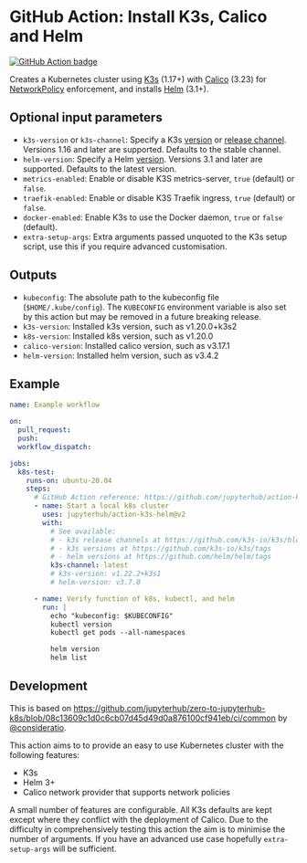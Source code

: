 # GitHub Action: Install K3s, Calico and Helm

[![GitHub Action badge](https://github.com/jupyterhub/action-k3s-helm/workflows/Test/badge.svg)](https://github.com/jupyterhub/action-k3s-helm/actions)

Creates a Kubernetes cluster using [K3s](https://k3s.io/) (1.17+) with
[Calico](https://www.projectcalico.org/) (3.23) for
[NetworkPolicy](https://kubernetes.io/docs/concepts/services-networking/network-policies/)
enforcement, and installs [Helm](https://helm.sh/) (3.1+).

## Optional input parameters

- `k3s-version` or `k3s-channel`: Specify a K3s [version](https://github.com/rancher/k3s/releases) or [release channel](https://update.k3s.io/v1-release/channels). Versions 1.16 and later are supported. Defaults to the stable channel.
- `helm-version`: Specify a Helm [version](https://github.com/helm/helm/releases). Versions 3.1 and later are supported. Defaults to the latest version.
- `metrics-enabled`: Enable or disable K3S metrics-server, `true` (default) or `false`.
- `traefik-enabled`: Enable or disable K3S Traefik ingress, `true` (default) or `false`.
- `docker-enabled`: Enable K3s to use the Docker daemon, `true` or `false` (default).
- `extra-setup-args`: Extra arguments passed unquoted to the K3s setup script, use this if you require advanced customisation.

## Outputs

- `kubeconfig`: The absolute path to the kubeconfig file (`$HOME/.kube/config`).
  The `KUBECONFIG` environment variable is also set by this action but may be removed in a future breaking release.
- `k3s-version`: Installed k3s version, such as v1.20.0+k3s2
- `k8s-version`: Installed k8s version, such as v1.20.0
- `calico-version`: Installed calico version, such as v3.17.1
- `helm-version`: Installed helm version, such as v3.4.2

## Example

```yaml
name: Example workflow

on:
  pull_request:
  push:
  workflow_dispatch:

jobs:
  k8s-test:
    runs-on: ubuntu-20.04
    steps:
      # GitHub Action reference: https://github.com/jupyterhub/action-k3s-helm
      - name: Start a local k8s cluster
        uses: jupyterhub/action-k3s-helm@v2
        with:
          # See available:
          # - k3s release channels at https://github.com/k3s-io/k3s/blob/HEAD/channel.yaml
          # - k3s versions at https://github.com/k3s-io/k3s/tags
          # - helm versions at https://github.com/helm/helm/tags
          k3s-channel: latest
          # k3s-version: v1.22.2+k3s1
          # helm-version: v3.7.0

      - name: Verify function of k8s, kubectl, and helm
        run: |
          echo "kubeconfig: $KUBECONFIG"
          kubectl version
          kubectl get pods --all-namespaces

          helm version
          helm list
```

## Development

This is based on https://github.com/jupyterhub/zero-to-jupyterhub-k8s/blob/08c13609c1d0c6cb07d45d49d0a876100cf941eb/ci/common by [@consideratio](https://github.com/consideratio).

This action aims to to provide an easy to use Kubernetes cluster with the following features:

- K3s
- Helm 3+
- Calico network provider that supports network policies

A small number of features are configurable.
All K3s defaults are kept except where they conflict with the deployment of Calico.
Due to the difficulty in comprehensively testing this action the aim is to minimise the number of arguments.
If you have an advanced use case hopefully `extra-setup-args` will be sufficient.
